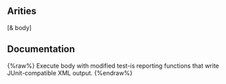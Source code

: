 ## Arities
[& body]

## Documentation
{%raw%}
Execute body with modified test-is reporting functions that write
  JUnit-compatible XML output.
{%endraw%}
